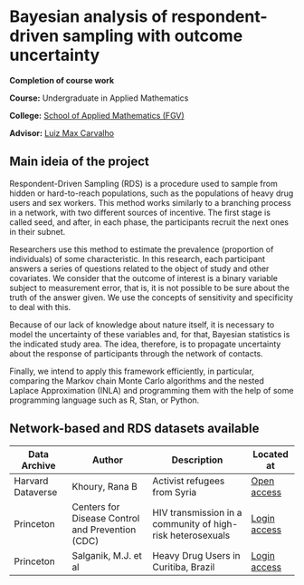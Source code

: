 # Bayesian analysis of respondent-driven sampling with outcome uncertainty

**Completion of course work**

**Course:** Undergraduate in Applied Mathematics 

**College:** [School of Applied Mathematics (FGV)](https://emap.fgv.br/en)

**Advisor:** [Luiz Max Carvalho](https://github.com/maxbiostat)

## Main ideia of the project

Respondent-Driven Sampling (RDS) is a procedure used to sample from
hidden or hard-to-reach populations, such as the populations
of heavy drug users and sex workers. This method works similarly to a
branching process in a network, with two different sources of incentive. 
The first stage is called seed, and after, in each phase, the participants recruit the next ones in their subnet.  

Researchers use this method to estimate the prevalence (proportion of individuals) of some characteristic. In this research, each participant answers a series of questions related to the object of study and other covariates. We consider that the outcome of interest is a binary variable subject to measurement error, that is, it is not possible to be sure about the truth of the answer given. We use the concepts of sensitivity and specificity to deal with this. 

Because of our lack of knowledge about nature itself, it is necessary to
model the uncertainty of these variables and, for that, Bayesian statistics is the indicated study area. The idea, therefore, is to propagate uncertainty about the response of participants through the network of contacts.

Finally, we intend to apply this framework efficiently, in particular,
comparing the Markov chain Monte Carlo algorithms and the nested Laplace Approximation (INLA) and programming them with the help of some programming language such as R, Stan, or Python. 

## Network-based and RDS datasets available

|Data Archive|Author|Description|Located at|
|------------|------|-----------|----------|
|Harvard Dataverse|Khoury, Rana B|Activist refugees from Syria|[Open access](https://dataverse.harvard.edu/dataset.xhtml?persistentId=doi:10.7910/DVN/XKOVUN)|
|Princeton|Centers for Disease Control and Prevention (CDC)|HIV transmission in a community of high-risk heterosexuals|[Login access](https://opr.princeton.edu/archive/P90/)|
|Princeton|Salganik, M.J. et al|Heavy Drug Users in Curitiba, Brazil|[Login access](https://opr.princeton.edu/Archive/NSUM/)|
